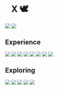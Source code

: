 <h1 align=left>  
    &nbsp&nbsp&nbspX 🕊️
</h1>

<p align=left>
  <picture>
    <source
      srcset="https://github-readme-stats.vercel.app/api?username=dancer&show_icons=true&bg_color=00000000&text_color=FFFFFF&icon_color=B78D65&title_color=B78D65&hide_border=false"
      media="(prefers-color-scheme: dark)"
    />
    <source
      srcset="https://github-readme-stats.vercel.app/api?username=dancer&show_icons=true&bg_color=00000000&text_color=000000&icon_color=B78D65&title_color=B78D65&hide_border=true"
      media="(prefers-color-scheme: light), (prefers-color-scheme: no-preference)"
    />
    <img src="https://github-readme-stats.vercel.app/api?username=dancer&show_icons=true" />
  </picture>  
  <picture>
    <source
      srcset="https://github-readme-stats.vercel.app/api/top-langs/?username=dancer&layout=compact&bg_color=00000000&text_color=FFFFFF&title_color=B78D65&hide_border=true"
      media="(prefers-color-scheme: dark)"
    />
    <source
      srcset="https://github-readme-stats.vercel.app/api/top-langs/?username=dancer&layout=compact&bg_color=00000000&text_color=000000&title_color=B78D65&hide_border=true"
      media="(prefers-color-scheme: light), (prefers-color-scheme: no-preference)"
    />
    <img src="https://github-readme-stats.vercel.app/api?username=dancer&show_icons=true" />
  </picture>  
</p> 

## Experience
<p>
  <img src="https://img.shields.io/badge/Java-ED8B00?style=for-the-badge&logo=openjdk&logoColor=white&color=B78D65">
  <img src="https://img.shields.io/badge/C%2B%2B-00599C?style=for-the-badge&logo=c%2B%2B&logoColor=white&color=B78D65">
  <img src="https://img.shields.io/badge/Python-FFD43B?style=for-the-badge&logo=python&logoColor=white&color=B78D65">
  <img src="https://img.shields.io/badge/json-5E5C5C?style=for-the-badge&logo=json&logoColor=white****&color=B78D65">
  <img src="https://img.shields.io/badge/MongoDB-4EA94B?style=for-the-badge&logo=mongodb&logoColor=white&color=B78D65">
  <img src="https://img.shields.io/badge/VSCode-0078D4?style=for-the-badge&logo=visual%20studio%20code&logoColor=white&color=B78D65">
  <img src="https://img.shields.io/badge/Visual_Studio-5C2D91?style=for-the-badge&logo=visual%20studio&logoColor=white&color=B78D65">
  <img src="https://img.shields.io/badge/IntelliJ_IDEA-000000.svg?style=for-the-badge&logo=intellij-idea&logoColor=white&color=B78D65">
</p>

## Exploring
<p>
  <img src="https://img.shields.io/badge/Golang-20232A?style=for-the-badge&logo=golang&logoColor=61DAFB&color=B78D65">
  <img src="https://img.shields.io/badge/TypeScript-007ACC?style=for-the-badge&logo=typescript&logoColor=white&color=B78D65">
  <img src="https://img.shields.io/badge/Node%20js-339933?style=for-the-badge&logo=nodedotjs&logoColor=white&color=B78D65">
  <img src="https://img.shields.io/badge/HTML5-E34F26?style=for-the-badge&logo=html5&logoColor=white&color=B78D65">
  <img src="https://img.shields.io/badge/CSS3-1572B6?style=for-the-badge&logo=css3&logoColor=white&color=B78D65">
</p>
